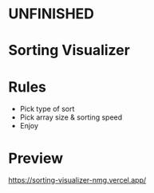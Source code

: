 # UNFINISHED
# Sorting Visualizer

# Rules 
- Pick type of sort
- Pick array size & sorting speed
- Enjoy
# Preview
https://sorting-visualizer-nmg.vercel.app/
